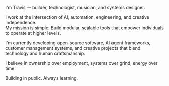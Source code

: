 I'm Travis — builder, technologist, musician, and systems designer.

I work at the intersection of AI, automation, engineering, and creative independence.  
My mission is simple: Build modular, scalable tools that empower individuals to operate at higher levels.

I'm currently developing open-source software, AI agent frameworks, customer management systems, and creative projects that blend technology and human craftsmanship.

I believe in ownership over employment, systems over grind, energy over time.

Building in public. Always learning.
